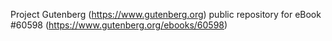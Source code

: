 Project Gutenberg (https://www.gutenberg.org) public repository for
eBook #60598 (https://www.gutenberg.org/ebooks/60598)
